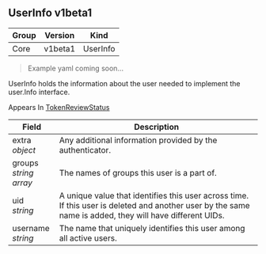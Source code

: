 ## UserInfo v1beta1

Group        | Version     | Kind
------------ | ---------- | -----------
Core | v1beta1 | UserInfo

> Example yaml coming soon...



UserInfo holds the information about the user needed to implement the user.Info interface.

<aside class="notice">
Appears In  <a href="#tokenreviewstatus-v1beta1">TokenReviewStatus</a> </aside>

Field        | Description
------------ | -----------
extra <br /> *object* | Any additional information provided by the authenticator.
groups <br /> *string array* | The names of groups this user is a part of.
uid <br /> *string* | A unique value that identifies this user across time. If this user is deleted and another user by the same name is added, they will have different UIDs.
username <br /> *string* | The name that uniquely identifies this user among all active users.

